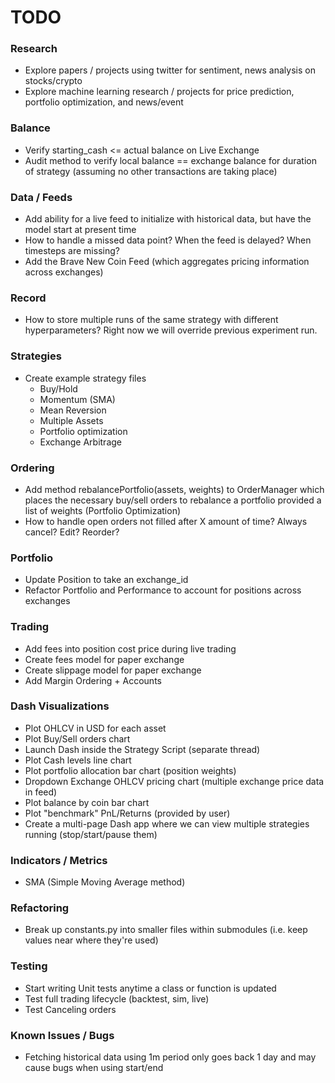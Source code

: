 # TODO

### Research

* Explore papers / projects using twitter for sentiment, news analysis on stocks/crypto
* Explore machine learning research / projects for price prediction, portfolio optimization, and news/event

### Balance

* Verify starting_cash <= actual balance on Live Exchange
* Audit method to verify local balance == exchange balance for duration of strategy (assuming no other transactions are taking place)

### Data / Feeds

* Add ability for a live feed to initialize with historical data, but have the model start at present time
* How to handle a missed data point? When the feed is delayed? When timesteps are missing?
* Add the Brave New Coin Feed (which aggregates pricing information across exchanges)

### Record

* How to store multiple runs of the same strategy with different hyperparameters? Right now we will override previous experiment run.

### Strategies

* Create example strategy files
  * Buy/Hold
  * Momentum (SMA)
  * Mean Reversion
  * Multiple Assets
  * Portfolio optimization
  * Exchange Arbitrage

### Ordering

* Add method rebalancePortfolio(assets, weights) to OrderManager which places the necessary buy/sell orders to rebalance a portfolio provided a list of weights (Portfolio Optimization)
* How to handle open orders not filled after X amount of time? Always cancel? Edit? Reorder?

### Portfolio

* Update Position to take an exchange_id
* Refactor Portfolio and Performance to account for positions across exchanges

### Trading

* Add fees into position cost price during live trading
* Create fees model for paper exchange
* Create slippage model for paper exchange
* Add Margin Ordering + Accounts

### Dash Visualizations

* Plot OHLCV in USD for each asset
* Plot Buy/Sell orders chart
* Launch Dash inside the Strategy Script (separate thread)
* Plot Cash levels line chart
* Plot portfolio allocation bar chart (position weights)
* Dropdown Exchange OHLCV pricing chart (multiple exchange price data in feed)
* Plot balance by coin bar chart
* Plot "benchmark" PnL/Returns (provided by user)
* Create a multi-page Dash app where we can view multiple strategies running (stop/start/pause them)

### Indicators / Metrics

* SMA (Simple Moving Average method)

### Refactoring

* Break up constants.py into smaller files within submodules (i.e. keep values near where they're used)

### Testing

* Start writing Unit tests anytime a class or function is updated
* Test full trading lifecycle (backtest, sim, live)
* Test Canceling orders

### Known Issues / Bugs

* Fetching historical data using 1m period only goes back 1 day and may cause bugs when using start/end
